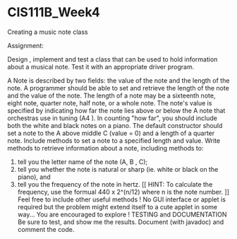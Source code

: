 # CIS111B_Week4
Creating a music note class

Assignment:

Design , implement and test a class that can be used to hold information about a musical note. Test it with an appropriate driver program.

A Note is described by two fields: the value of the note and the length of the note.
A programmer should be able to set and retrieve the length of the note and the value of the note.
The length of a note may be a sixteenth note, eight note, quarter note, half note, or a whole note. 
The note's  value is specified by indicating how far the note lies above or below the A note that orchestras use in tuning (A4 ). In counting "how far", you should include both the white and black notes on a piano. 
The default constructor should set a note to the A above middle C (value = 0) and a length of a quarter note. Include methods to set a note to a specified length and value. Write methods to retrieve information about a note, including methods to:
1. tell you the letter name of the note (A, B , C);
2. tell you whether the note is natural or sharp (ie. white or black on the piano), and
3. tell you the frequency of the note in hertz.  [[ HINT:  To calculate the frequency, use the formual 440 x 2^(n/12) where n is the note number. ]]
Feel free to include other useful methods ! No GUI interface or applet is required but the problem might extend itself to a cute applet in some way... You are encouraged to explore !
TESTING and DOCUMENTATION
Be sure to test, and show me the results.
Document (with javadoc) and comment the code.
